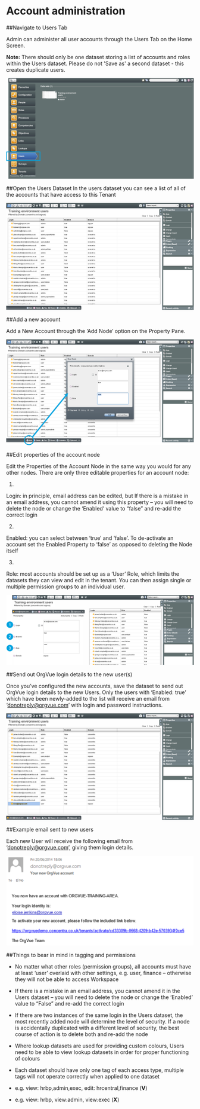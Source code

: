 # Account administration

##Navigate to Users Tab

Admin can administer all user accounts through the Users Tab on the Home Screen.

**Note:** There should only be one dataset storing a list of accounts and roles within the Users dataset. Please do not 'Save as' a second dataset - this creates duplicate users.

![](A1-013.usertab.png)

##Open the Users Dataset
In the users dataset you can see a list of all of the accounts that have access to this Tenant

![](A1-014.openuserdataset.png)

##Add a new account

Add a New Account through the ‘Add Node’ option on the Property Pane.

![](A1-015.newaccount.png)

##Edit properties of the account node

Edit the Properties of the Account Node in the same way you would for any other nodes. There are only three editable properties for an account node:

1.
Login: in principle, email address can be edited, but If there is a mistake in an email address, you cannot amend it using this property – you will need to delete the node or change the ‘Enabled’ value to “false” and re-add the correct login

2.
Enabled: you can select between ‘true’ and ‘false’. To de-activate an account set the Enabled Property to ‘false’ as opposed to deleting the Node itself

3.
Role: most accounts should be set up as a ‘User’ Role, which limits the datasets they can view and edit in the tenant. You can then assign single or multiple permission groups to an individual user.

![](A1-016.editproperties.png)

##Send out OrgVue login details to the new user(s)

Once you’ve configured the new accounts, save the dataset to send out OrgVue login details to the new Users. Only the users with ‘Enabled: true’ which have been newly-added to the list will receive an email from ‘donotreply@orgvue.com’ with login and password instructions.

![](A1-017.sendlogin.png)

##Example email sent to new users

Each new User will receive the following email from ‘donotreply@orgvue.com’, giving them login details.

![](A1-018.exampleemail.png)

##Things to bear in mind in tagging and permissions 

* No matter what other roles (permission groups), all accounts must have at least ‘user’ overlaid with other settings, e.g. user, finance – otherwise they will not be able to access Workspace

* If there is a mistake in an email address, you cannot amend it in the Users dataset – you will need to delete the node or change the ‘Enabled’ value to “False” and re-add the correct login

* If there are two instances of the same login in the Users dataset, the most recently added node will determine the level of security. If a node is accidentally duplicated with a different level of security, the best course of action is to delete both and re-add the node

* Where lookup datasets are used for providing custom colours, Users need to be able to view lookup datasets in order for proper functioning of colours 

*  Each dataset should have only one tag of each access type, multiple tags will not operate correctly when applied to one dataset
  *  e.g. view: hrbp,admin,exec, edit: hrcentral,finance (**V**)
  *  e.g. view: hrbp, view:admin, view:exec (**X**)


